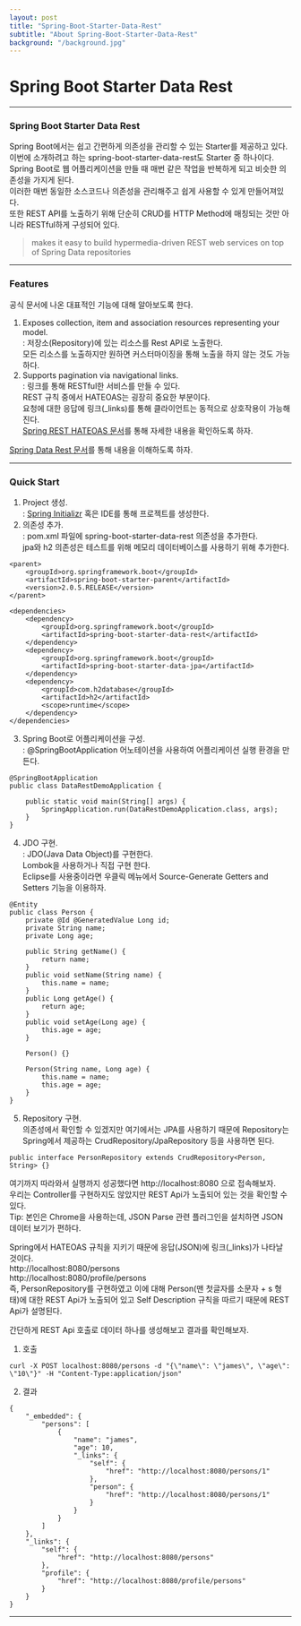 ```yaml
---
layout: post
title: "Spring-Boot-Starter-Data-Rest"
subtitle: "About Spring-Boot-Starter-Data-Rest"
background: "/background.jpg"
---
```


# Spring Boot Starter Data Rest

***

### Spring Boot Starter Data Rest  
Spring Boot에서는 쉽고 간편하게 의존성을 관리할 수 있는 Starter를 제공하고 있다.  
이번에 소개하려고 하는 spring-boot-starter-data-rest도 Starter 중 하나이다.  
Spring Boot로 웹 어플리케이션을 만들 때 매번 같은 작업을 반복하게 되고 비슷한 의존성을 가지게 된다.  
이러한 매번 동일한 소스코드나 의존성을 관리해주고 쉽게 사용할 수 있게 만들어져있다.  
또한 REST API를 노출하기 위해 단순히 CRUD를 HTTP Method에 매칭되는 것만 아니라 RESTful하게 구성되어 있다.  
>makes it easy to build hypermedia-driven REST web services on top of Spring Data repositories  

***

### Features 
공식 문서에 나온 대표적인 기능에 대해 알아보도록 한다.  
1. Exposes collection, item and association resources representing your model.  
: 저장소(Repository)에 있는 리소스를 Rest API로 노출한다.  
모든 리소스를 노출하지만 원하면 커스터마이징을 통해 노출을 하지 않는 것도 가능하다.  
2. Supports pagination via navigational links.  
: 링크를 통해 RESTful한 서비스를 만들 수 있다.  
REST 규칙 중에서 HATEOAS는 굉장히 중요한 부분이다.  
요청에 대한 응답에 링크(_links)를 통해 클라이언트는 동적으로 상호작용이 가능해진다.  
[Spring REST HATEOAS 문서](https://spring.io/guides/gs/rest-hateoas/)를 통해 자세한 내용을 확인하도록 하자.  

[Spring Data Rest 문서](https://spring.io/projects/spring-data-rest#overview)를 통해 내용을 이해하도록 하자.  

***

### Quick Start

1. Project 생성.  
: [Spring Initializr](https://start.spring.io/) 혹은 IDE를 통해 프로젝트를 생성한다.  
2. 의존성 추가.  
: pom.xml 파일에 spring-boot-starter-data-rest 의존성을 추가한다.  
jpa와 h2 의존성은 테스트를 위해 메모리 데이터베이스를 사용하기 위해 추가한다.  
```
<parent>
    <groupId>org.springframework.boot</groupId>
    <artifactId>spring-boot-starter-parent</artifactId>
    <version>2.0.5.RELEASE</version>
</parent>

<dependencies>
    <dependency>
        <groupId>org.springframework.boot</groupId>
        <artifactId>spring-boot-starter-data-rest</artifactId>
    </dependency>
    <dependency>
        <groupId>org.springframework.boot</groupId>
        <artifactId>spring-boot-starter-data-jpa</artifactId>
    </dependency>
    <dependency>
        <groupId>com.h2database</groupId>
        <artifactId>h2</artifactId>
        <scope>runtime</scope>
    </dependency>
</dependencies>
```
3. Spring Boot로 어플리케이션을 구성.  
: @SpringBootApplication 어노테이션을 사용하여 어플리케이션 실행 환경을 만든다.  
```
@SpringBootApplication
public class DataRestDemoApplication {
	
	public static void main(String[] args) {
		SpringApplication.run(DataRestDemoApplication.class, args);
	}
}
```
4. JDO 구현.  
: JDO(Java Data Object)를 구현한다.  
Lombok을 사용하거나 직접 구현 한다.  
Eclipse를 사용중이라면 우클릭 메뉴에서 Source-Generate Getters and Setters 기능을 이용하자.  
```
@Entity
public class Person {
	private @Id @GeneratedValue Long id;
	private String name;
	private Long age;
	
	public String getName() {
		return name;
	}
	public void setName(String name) {
		this.name = name;
	}
	public Long getAge() {
		return age;
	}
	public void setAge(Long age) {
		this.age = age;
	}
	
	Person() {}
	
	Person(String name, Long age) {
		this.name = name;
		this.age = age;
	}
}

```
5. Repository 구현.  
의존성에서 확인할 수 있겠지만 여기에서는 JPA를 사용하기 때문에 Repository는 Spring에서 제공하는 CrudRepository/JpaRepository 등을 사용하면 된다.  
```
public interface PersonRepository extends CrudRepository<Person, String> {}
```

여기까지 따라와서 실행까지 성공했다면 http://localhost:8080 으로 접속해보자.  
우리는 Controller를 구현하지도 않았지만 REST Api가 노출되어 있는 것을 확인할 수 있다.  
Tip: 본인은 Chrome을 사용하는데, JSON Parse 관련 플러그인을 설치하면 JSON 데이터 보기가 편하다.  

Spring에서 HATEOAS 규칙을 지키기 때문에 응답(JSON)에 링크(_links)가 나타날 것이다.  
http://localhost:8080/persons  
http://localhost:8080/profile/persons  
즉, PersonRepository를 구현하였고 이에 대해 Person(맨 첫글자를 소문자 + s 형태)에 대한 REST Api가 노출되어 있고 Self Description 규칙을 따르기 때문에 REST Api가 설명된다.  

간단하게 REST Api 호출로 데이터 하나를 생성해보고 결과를 확인해보자.  
1. 호출  
```
curl -X POST localhost:8080/persons -d "{\"name\": \"james\", \"age\": \"10\"}" -H "Content-Type:application/json"
```
2. 결과  
```
{
    "_embedded": {
        "persons": [
            {
                "name": "james",
                "age": 10,
                "_links": {
                    "self": {
                        "href": "http://localhost:8080/persons/1"
                    },
                    "person": {
                        "href": "http://localhost:8080/persons/1"
                    }
                }
            }
        ]
    },
    "_links": {
        "self": {
            "href": "http://localhost:8080/persons"
        },
        "profile": {
            "href": "http://localhost:8080/profile/persons"
        }
    }
}
```
***
